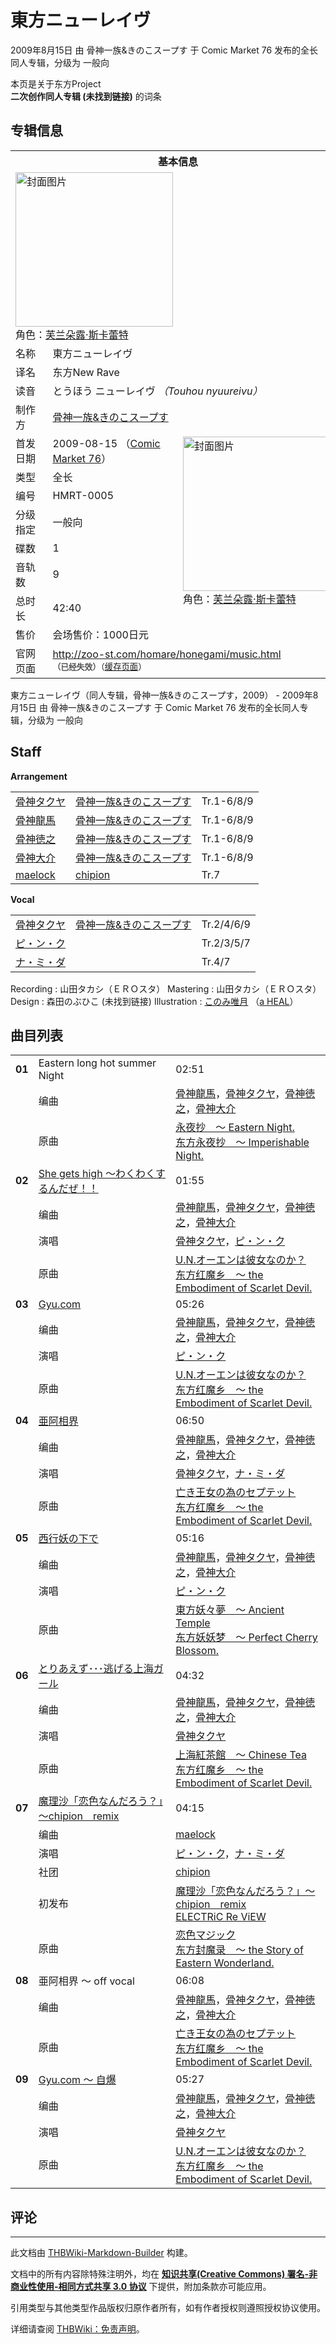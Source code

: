# 東方ニューレイヴ

<!-- source html: G:\repos\THBWiki-Markdown-Builder\THBWikiMarkdown\Temp\main\5\52\ns0%3A%E6%9D%B1%E6%96%B9%E3%83%8B%E3%83%A5%E3%83%BC%E3%83%AC%E3%82%A4%E3%83%B4.html -->

2009年8月15日 由 骨神一族&きのこスープす 于 Comic Market 76 发布的全长同人专辑，分级为 一般向

本页是关于东方Project  
 **二次创作同人专辑 (未找到链接)** 的词条

## 专辑信息

<table><tbody><tr><th colspan="3">基本信息</th></tr><tr><td class="cover-artwork-mobile" colspan="2"><a href="./文件-東方ニューレイヴ封面.jpg.md" class="image" title="封面图片"><img alt="封面图片" src="https://upload.thwiki.cc/thumb/e/e7/%E6%9D%B1%E6%96%B9%E3%83%8B%E3%83%A5%E3%83%BC%E3%83%AC%E3%82%A4%E3%83%B4%E5%B0%81%E9%9D%A2.jpg/252px-%E6%9D%B1%E6%96%B9%E3%83%8B%E3%83%A5%E3%83%BC%E3%83%AC%E3%82%A4%E3%83%B4%E5%B0%81%E9%9D%A2.jpg" decoding="async" loading="lazy" width="252" height="247" srcset="https://upload.thwiki.cc/thumb/e/e7/%E6%9D%B1%E6%96%B9%E3%83%8B%E3%83%A5%E3%83%BC%E3%83%AC%E3%82%A4%E3%83%B4%E5%B0%81%E9%9D%A2.jpg/378px-%E6%9D%B1%E6%96%B9%E3%83%8B%E3%83%A5%E3%83%BC%E3%83%AC%E3%82%A4%E3%83%B4%E5%B0%81%E9%9D%A2.jpg 1.5x, https://upload.thwiki.cc/e/e7/%E6%9D%B1%E6%96%B9%E3%83%8B%E3%83%A5%E3%83%BC%E3%83%AC%E3%82%A4%E3%83%B4%E5%B0%81%E9%9D%A2.jpg 2x" data-file-width="384" data-file-height="377"></a><div class="cover-char">角色：<a href="./芙兰朵露·斯卡蕾特.md" title="芙兰朵露·斯卡蕾特">芙兰朵露·斯卡蕾特</a></div></td>
</tr><tr><td class="label">名称</td><td colspan="2"> 東方ニューレイヴ </td></tr><tr><td class="label">译名</td><td colspan="2"> 东方New Rave </td></tr><tr><td class="label">读音</td><td colspan="2"> とうほう ニューレイヴ <i>（Touhou nyuureivu）</i> </td></tr><tr><td class="label">制作方</td><td><a href="./骨神一族&きのこスープす.md" title="骨神一族&amp;きのこスープす">骨神一族&amp;きのこスープす</a></td><td class="cover-artwork" rowspan="9" style="min-width:252px;"><a href="./文件-東方ニューレイヴ封面.jpg.md" class="image" title="封面图片"><img alt="封面图片" src="https://upload.thwiki.cc/thumb/e/e7/%E6%9D%B1%E6%96%B9%E3%83%8B%E3%83%A5%E3%83%BC%E3%83%AC%E3%82%A4%E3%83%B4%E5%B0%81%E9%9D%A2.jpg/252px-%E6%9D%B1%E6%96%B9%E3%83%8B%E3%83%A5%E3%83%BC%E3%83%AC%E3%82%A4%E3%83%B4%E5%B0%81%E9%9D%A2.jpg" decoding="async" loading="lazy" width="252" height="247" srcset="https://upload.thwiki.cc/thumb/e/e7/%E6%9D%B1%E6%96%B9%E3%83%8B%E3%83%A5%E3%83%BC%E3%83%AC%E3%82%A4%E3%83%B4%E5%B0%81%E9%9D%A2.jpg/378px-%E6%9D%B1%E6%96%B9%E3%83%8B%E3%83%A5%E3%83%BC%E3%83%AC%E3%82%A4%E3%83%B4%E5%B0%81%E9%9D%A2.jpg 1.5x, https://upload.thwiki.cc/e/e7/%E6%9D%B1%E6%96%B9%E3%83%8B%E3%83%A5%E3%83%BC%E3%83%AC%E3%82%A4%E3%83%B4%E5%B0%81%E9%9D%A2.jpg 2x" data-file-width="384" data-file-height="377"></a><div class="cover-char">角色：<a href="./芙兰朵露·斯卡蕾特.md" title="芙兰朵露·斯卡蕾特">芙兰朵露·斯卡蕾特</a></div></td>
</tr><tr><td class="label">首发日期</td><td>2009-08-15&#160;（<a href="/展会作品列表?e=Comic+Market%2376">Comic Market 76</a>）</td></tr><tr><td class="label">类型</td><td>全长</td></tr><tr><td class="label">编号</td><td>HMRT-0005</td></tr><tr><td class="label">分级指定</td><td>一般向</td></tr><tr><td class="label">碟数</td><td>1</td></tr><tr><td class="label">音轨数</td><td>9</td></tr><tr><td class="label">总时长</td><td>42:40</td></tr><tr><td class="label">售价</td><td>会场售价：1000日元</td></tr>
<tr><td class="label">官网页面</td><td colspan="2"><a rel="nofollow" class="external free" href="http://zoo-st.com/homare/honegami/music.html">http://zoo-st.com/homare/honegami/music.html</a><br><span style="font-family: sans-serif; cursor: default; color:#555; font-size: 0.8em; bottom: 0.1em; font-weight: bold;" title="连接到已经失效网页">（已经失效）</span><small>（<a rel="nofollow" class="external text" href="https://web.archive.org/web/20090928145336/http://zoo-st.com:80/homare/honegami/music.html">缓存页面</a>）</small></td></tr></tbody></table>

東方ニューレイヴ（同人专辑，骨神一族&amp;きのこスープす，2009） - 2009年8月15日 由 骨神一族&amp;きのこスープす 于 Comic Market 76 发布的全长同人专辑，分级为 一般向

## Staff
  
 **Arrangement**   

<table><tbody><tr><td><a href="/index.php?title=%E9%AA%A8%E7%A5%9E%E3%82%BF%E3%82%AF%E3%83%A4&amp;action=edit&amp;redlink=1" class="new" title="骨神タクヤ（页面不存在）">骨神タクヤ</a></td><td><a href="./骨神一族&きのこスープす.md" title="骨神一族&amp;きのこスープす">骨神一族&amp;きのこスープす</a></td><td>Tr.1-6/8/9</td></tr><tr><td><a href="/index.php?title=%E9%AA%A8%E7%A5%9E%E9%BE%8D%E9%A6%AC&amp;action=edit&amp;redlink=1" class="new" title="骨神龍馬（页面不存在）">骨神龍馬</a></td><td><a href="./骨神一族&きのこスープす.md" title="骨神一族&amp;きのこスープす">骨神一族&amp;きのこスープす</a></td><td>Tr.1-6/8/9</td></tr><tr><td><a href="/index.php?title=%E9%AA%A8%E7%A5%9E%E5%BE%B3%E4%B9%8B&amp;action=edit&amp;redlink=1" class="new" title="骨神徳之（页面不存在）">骨神徳之</a></td><td><a href="./骨神一族&きのこスープす.md" title="骨神一族&amp;きのこスープす">骨神一族&amp;きのこスープす</a></td><td>Tr.1-6/8/9</td></tr><tr><td><a href="/index.php?title=%E9%AA%A8%E7%A5%9E%E5%A4%A7%E4%BB%8B&amp;action=edit&amp;redlink=1" class="new" title="骨神大介（页面不存在）">骨神大介</a></td><td><a href="./骨神一族&きのこスープす.md" title="骨神一族&amp;きのこスープす">骨神一族&amp;きのこスープす</a></td><td>Tr.1-6/8/9</td></tr><tr><td><a href="/index.php?title=maelock&amp;action=edit&amp;redlink=1" class="new" title="maelock（页面不存在）">maelock</a></td><td><a href="./chipion.md" title="chipion">chipion</a></td><td>Tr.7</td></tr></tbody></table>

  
 **Vocal**   

<table><tbody><tr><td><a href="/index.php?title=%E9%AA%A8%E7%A5%9E%E3%82%BF%E3%82%AF%E3%83%A4&amp;action=edit&amp;redlink=1" class="new" title="骨神タクヤ（页面不存在）">骨神タクヤ</a></td><td><a href="./骨神一族&きのこスープす.md" title="骨神一族&amp;きのこスープす">骨神一族&amp;きのこスープす</a></td><td>Tr.2/4/6/9</td></tr><tr><td><a href="/index.php?title=%E3%83%94%E3%83%BB%E3%83%B3%E3%83%BB%E3%82%AF&amp;action=edit&amp;redlink=1" class="new" title="ピ・ン・ク（页面不存在）">ピ・ン・ク</a></td><td></td><td>Tr.2/3/5/7</td></tr><tr><td><a href="/index.php?title=%E3%83%8A%E3%83%BB%E3%83%9F%E3%83%BB%E3%83%80&amp;action=edit&amp;redlink=1" class="new" title="ナ・ミ・ダ（页面不存在）">ナ・ミ・ダ</a></td><td></td><td>Tr.4/7</td></tr></tbody></table>


Recording
: 山田タカシ（ＥＲＯスタ）
Mastering
: 山田タカシ（ＥＲＯスタ）
Design
: 森田のぶひこ (未找到链接)
Illustration
: [このみ唯月](./このみ唯月.md) （[a HEAL](./a_HEAL.md)）


## 曲目列表

<table><tbody><tr><td id="1" class="infoYD"><b>01</b></td><td id="Eastern_long_hot_summer_Night" colspan="2" class="title">Eastern long hot summer Night<span class="thcsearchlinks"><a rel="nofollow" class="external text" href="https://cd.thwiki.cc?arrange=骨神龍馬，骨神タクヤ，骨神徳之，骨神大介&amp;ogmusic=永夜抄　～ Eastern Night.&amp;fromwiki=東方ニューレイヴ"><span title="搜索相似同人曲"></span></a></span></td><td class="time">02:51</td></tr><tr><td class="left"></td><td class="label">编曲</td><td class="text" colspan="2"><a href="/index.php?title=%E9%AA%A8%E7%A5%9E%E9%BE%8D%E9%A6%AC&amp;action=edit&amp;redlink=1" class="new" title="骨神龍馬（页面不存在）">骨神龍馬</a>，<a href="/index.php?title=%E9%AA%A8%E7%A5%9E%E3%82%BF%E3%82%AF%E3%83%A4&amp;action=edit&amp;redlink=1" class="new" title="骨神タクヤ（页面不存在）">骨神タクヤ</a>，<a href="/index.php?title=%E9%AA%A8%E7%A5%9E%E5%BE%B3%E4%B9%8B&amp;action=edit&amp;redlink=1" class="new" title="骨神徳之（页面不存在）">骨神徳之</a>，<a href="/index.php?title=%E9%AA%A8%E7%A5%9E%E5%A4%A7%E4%BB%8B&amp;action=edit&amp;redlink=1" class="new" title="骨神大介（页面不存在）">骨神大介</a><span class="thcsearchlinks"><a rel="nofollow" class="external text" href="https://cd.thwiki.cc?arrange=，骨神龍馬，骨神タクヤ，骨神徳之，骨神大介&amp;fromwiki=東方ニューレイヴ"><span></span></a></span></td></tr><tr><td class="left"></td><td class="label">原曲</td><td class="text" colspan="2"><span class="thcsearchlinks"><a rel="nofollow" class="external text" href="https://cd.thwiki.cc?ogmusic=永夜抄　～ Eastern Night.&amp;fromwiki=東方ニューレイヴ"><span></span></a></span><div class="ogmusic"><a href="./永夜抄_～_Eastern_Night..md" title="永夜抄 ～ Eastern Night.">永夜抄　～ Eastern Night.</a></div><div class="source"><a href="./东方永夜抄_～_Imperishable_Night..md" class="mw-redirect" title="东方永夜抄 ～ Imperishable Night.">东方永夜抄　～ Imperishable Night.</a></div></td></tr>
<tr><td id="2" class="infoRD"><b>02</b></td><td id="She_gets_high_～わくわくするんだぜ！！" colspan="2" class="title"><span class="new" title="（歌词页面不存在）"><a href="/index.php?title=%E6%AD%8C%E8%AF%8D:She_gets_high_%EF%BD%9E%E3%82%8F%E3%81%8F%E3%82%8F%E3%81%8F%E3%81%99%E3%82%8B%E3%82%93%E3%81%A0%E3%81%9C%EF%BC%81%EF%BC%81&amp;boilerplate=模板:页面模板/曲目歌词&amp;action=edit">She gets high ～わくわくするんだぜ！！</a></span><span class="thcsearchlinks"><a rel="nofollow" class="external text" href="https://cd.thwiki.cc?arrange=骨神龍馬，骨神タクヤ，骨神徳之，骨神大介&amp;vocal=骨神タクヤ，ピ・ン・ク&amp;ogmusic=U.N.オーエンは彼女なのか？&amp;fromwiki=東方ニューレイヴ"><span title="搜索相似同人曲"></span></a></span></td><td class="time">01:55</td></tr><tr><td class="left"></td><td class="label">编曲</td><td class="text" colspan="2"><a href="/index.php?title=%E9%AA%A8%E7%A5%9E%E9%BE%8D%E9%A6%AC&amp;action=edit&amp;redlink=1" class="new" title="骨神龍馬（页面不存在）">骨神龍馬</a>，<a href="/index.php?title=%E9%AA%A8%E7%A5%9E%E3%82%BF%E3%82%AF%E3%83%A4&amp;action=edit&amp;redlink=1" class="new" title="骨神タクヤ（页面不存在）">骨神タクヤ</a>，<a href="/index.php?title=%E9%AA%A8%E7%A5%9E%E5%BE%B3%E4%B9%8B&amp;action=edit&amp;redlink=1" class="new" title="骨神徳之（页面不存在）">骨神徳之</a>，<a href="/index.php?title=%E9%AA%A8%E7%A5%9E%E5%A4%A7%E4%BB%8B&amp;action=edit&amp;redlink=1" class="new" title="骨神大介（页面不存在）">骨神大介</a><span class="thcsearchlinks"><a rel="nofollow" class="external text" href="https://cd.thwiki.cc?arrange=，骨神龍馬，骨神タクヤ，骨神徳之，骨神大介&amp;fromwiki=東方ニューレイヴ"><span></span></a></span></td></tr><tr><td class="left"></td><td class="label">演唱</td><td class="text" colspan="2"><a href="/index.php?title=%E9%AA%A8%E7%A5%9E%E3%82%BF%E3%82%AF%E3%83%A4&amp;action=edit&amp;redlink=1" class="new" title="骨神タクヤ（页面不存在）">骨神タクヤ</a>，<a href="/index.php?title=%E3%83%94%E3%83%BB%E3%83%B3%E3%83%BB%E3%82%AF&amp;action=edit&amp;redlink=1" class="new" title="ピ・ン・ク（页面不存在）">ピ・ン・ク</a><span class="thcsearchlinks"><a rel="nofollow" class="external text" href="https://cd.thwiki.cc?vocal=骨神タクヤ，ピ・ン・ク&amp;fromwiki=東方ニューレイヴ"><span></span></a></span></td></tr><tr><td class="left"></td><td class="label">原曲</td><td class="text" colspan="2"><span class="thcsearchlinks"><a rel="nofollow" class="external text" href="https://cd.thwiki.cc?ogmusic=U.N.オーエンは彼女なのか？&amp;fromwiki=東方ニューレイヴ"><span></span></a></span><div class="ogmusic"><a href="./U.N.オーエンは彼女なのか？.md" class="mw-redirect" title="U.N.オーエンは彼女なのか？">U.N.オーエンは彼女なのか？</a></div><div class="source"><a href="./东方红魔乡_～_the_Embodiment_of_Scarlet_Devil..md" class="mw-redirect" title="东方红魔乡 ～ the Embodiment of Scarlet Devil.">东方红魔乡　～ the Embodiment of Scarlet Devil.</a></div></td></tr>
<tr><td id="3" class="infoRD"><b>03</b></td><td id="Gyu.com" colspan="2" class="title"><span class="new" title="（歌词页面不存在）"><a href="/index.php?title=%E6%AD%8C%E8%AF%8D:Gyu.com&amp;boilerplate=模板:页面模板/曲目歌词&amp;action=edit">Gyu.com</a></span><span class="thcsearchlinks"><a rel="nofollow" class="external text" href="https://cd.thwiki.cc?arrange=骨神龍馬，骨神タクヤ，骨神徳之，骨神大介&amp;vocal=ピ・ン・ク&amp;ogmusic=U.N.オーエンは彼女なのか？&amp;fromwiki=東方ニューレイヴ"><span title="搜索相似同人曲"></span></a></span></td><td class="time">05:26</td></tr><tr><td class="left"></td><td class="label">编曲</td><td class="text" colspan="2"><a href="/index.php?title=%E9%AA%A8%E7%A5%9E%E9%BE%8D%E9%A6%AC&amp;action=edit&amp;redlink=1" class="new" title="骨神龍馬（页面不存在）">骨神龍馬</a>，<a href="/index.php?title=%E9%AA%A8%E7%A5%9E%E3%82%BF%E3%82%AF%E3%83%A4&amp;action=edit&amp;redlink=1" class="new" title="骨神タクヤ（页面不存在）">骨神タクヤ</a>，<a href="/index.php?title=%E9%AA%A8%E7%A5%9E%E5%BE%B3%E4%B9%8B&amp;action=edit&amp;redlink=1" class="new" title="骨神徳之（页面不存在）">骨神徳之</a>，<a href="/index.php?title=%E9%AA%A8%E7%A5%9E%E5%A4%A7%E4%BB%8B&amp;action=edit&amp;redlink=1" class="new" title="骨神大介（页面不存在）">骨神大介</a><span class="thcsearchlinks"><a rel="nofollow" class="external text" href="https://cd.thwiki.cc?arrange=，骨神龍馬，骨神タクヤ，骨神徳之，骨神大介&amp;fromwiki=東方ニューレイヴ"><span></span></a></span></td></tr><tr><td class="left"></td><td class="label">演唱</td><td class="text" colspan="2"><a href="/index.php?title=%E3%83%94%E3%83%BB%E3%83%B3%E3%83%BB%E3%82%AF&amp;action=edit&amp;redlink=1" class="new" title="ピ・ン・ク（页面不存在）">ピ・ン・ク</a><span class="thcsearchlinks"><a rel="nofollow" class="external text" href="https://cd.thwiki.cc?vocal=ピ・ン・ク&amp;fromwiki=東方ニューレイヴ"><span></span></a></span></td></tr><tr><td class="left"></td><td class="label">原曲</td><td class="text" colspan="2"><span class="thcsearchlinks"><a rel="nofollow" class="external text" href="https://cd.thwiki.cc?ogmusic=U.N.オーエンは彼女なのか？&amp;fromwiki=東方ニューレイヴ"><span></span></a></span><div class="ogmusic"><a href="./U.N.オーエンは彼女なのか？.md" class="mw-redirect" title="U.N.オーエンは彼女なのか？">U.N.オーエンは彼女なのか？</a></div><div class="source"><a href="./东方红魔乡_～_the_Embodiment_of_Scarlet_Devil..md" class="mw-redirect" title="东方红魔乡 ～ the Embodiment of Scarlet Devil.">东方红魔乡　～ the Embodiment of Scarlet Devil.</a></div></td></tr>
<tr><td id="4" class="infoRD"><b>04</b></td><td id="亜阿相界" colspan="2" class="title"><span class="new" title="（歌词页面不存在）"><a href="/index.php?title=%E6%AD%8C%E8%AF%8D:%E4%BA%9C%E9%98%BF%E7%9B%B8%E7%95%8C%EF%BC%88%E9%AA%A8%E7%A5%9E%E4%B8%80%E6%97%8F%EF%BC%8C%E3%81%8D%E3%81%AE%E3%81%93%E3%82%B9%E3%83%BC%E3%83%97%E3%81%99%EF%BC%89&amp;boilerplate=模板:页面模板/曲目歌词&amp;action=edit">亜阿相界</a></span><span class="thcsearchlinks"><a rel="nofollow" class="external text" href="https://cd.thwiki.cc?arrange=骨神龍馬，骨神タクヤ，骨神徳之，骨神大介&amp;vocal=骨神タクヤ，ナ・ミ・ダ&amp;ogmusic=亡き王女の為のセプテット&amp;fromwiki=東方ニューレイヴ"><span title="搜索相似同人曲"></span></a></span></td><td class="time">06:50</td></tr><tr><td class="left"></td><td class="label">编曲</td><td class="text" colspan="2"><a href="/index.php?title=%E9%AA%A8%E7%A5%9E%E9%BE%8D%E9%A6%AC&amp;action=edit&amp;redlink=1" class="new" title="骨神龍馬（页面不存在）">骨神龍馬</a>，<a href="/index.php?title=%E9%AA%A8%E7%A5%9E%E3%82%BF%E3%82%AF%E3%83%A4&amp;action=edit&amp;redlink=1" class="new" title="骨神タクヤ（页面不存在）">骨神タクヤ</a>，<a href="/index.php?title=%E9%AA%A8%E7%A5%9E%E5%BE%B3%E4%B9%8B&amp;action=edit&amp;redlink=1" class="new" title="骨神徳之（页面不存在）">骨神徳之</a>，<a href="/index.php?title=%E9%AA%A8%E7%A5%9E%E5%A4%A7%E4%BB%8B&amp;action=edit&amp;redlink=1" class="new" title="骨神大介（页面不存在）">骨神大介</a><span class="thcsearchlinks"><a rel="nofollow" class="external text" href="https://cd.thwiki.cc?arrange=，骨神龍馬，骨神タクヤ，骨神徳之，骨神大介&amp;fromwiki=東方ニューレイヴ"><span></span></a></span></td></tr><tr><td class="left"></td><td class="label">演唱</td><td class="text" colspan="2"><a href="/index.php?title=%E9%AA%A8%E7%A5%9E%E3%82%BF%E3%82%AF%E3%83%A4&amp;action=edit&amp;redlink=1" class="new" title="骨神タクヤ（页面不存在）">骨神タクヤ</a>，<a href="/index.php?title=%E3%83%8A%E3%83%BB%E3%83%9F%E3%83%BB%E3%83%80&amp;action=edit&amp;redlink=1" class="new" title="ナ・ミ・ダ（页面不存在）">ナ・ミ・ダ</a><span class="thcsearchlinks"><a rel="nofollow" class="external text" href="https://cd.thwiki.cc?vocal=骨神タクヤ，ナ・ミ・ダ&amp;fromwiki=東方ニューレイヴ"><span></span></a></span></td></tr><tr><td class="left"></td><td class="label">原曲</td><td class="text" colspan="2"><span class="thcsearchlinks"><a rel="nofollow" class="external text" href="https://cd.thwiki.cc?ogmusic=亡き王女の為のセプテット&amp;fromwiki=東方ニューレイヴ"><span></span></a></span><div class="ogmusic"><a href="./亡き王女の為のセプテット.md" class="mw-redirect" title="亡き王女の為のセプテット">亡き王女の為のセプテット</a></div><div class="source"><a href="./东方红魔乡_～_the_Embodiment_of_Scarlet_Devil..md" class="mw-redirect" title="东方红魔乡 ～ the Embodiment of Scarlet Devil.">东方红魔乡　～ the Embodiment of Scarlet Devil.</a></div></td></tr>
<tr><td id="5" class="infoRD"><b>05</b></td><td id="西行妖の下で" colspan="2" class="title"><span class="new" title="（歌词页面不存在）"><a href="/index.php?title=%E6%AD%8C%E8%AF%8D:%E8%A5%BF%E8%A1%8C%E5%A6%96%E3%81%AE%E4%B8%8B%E3%81%A7&amp;boilerplate=模板:页面模板/曲目歌词&amp;action=edit">西行妖の下で</a></span><span class="thcsearchlinks"><a rel="nofollow" class="external text" href="https://cd.thwiki.cc?arrange=骨神龍馬，骨神タクヤ，骨神徳之，骨神大介&amp;vocal=ピ・ン・ク&amp;ogmusic=東方妖々夢　～ Ancient Temple&amp;fromwiki=東方ニューレイヴ"><span title="搜索相似同人曲"></span></a></span></td><td class="time">05:16</td></tr><tr><td class="left"></td><td class="label">编曲</td><td class="text" colspan="2"><a href="/index.php?title=%E9%AA%A8%E7%A5%9E%E9%BE%8D%E9%A6%AC&amp;action=edit&amp;redlink=1" class="new" title="骨神龍馬（页面不存在）">骨神龍馬</a>，<a href="/index.php?title=%E9%AA%A8%E7%A5%9E%E3%82%BF%E3%82%AF%E3%83%A4&amp;action=edit&amp;redlink=1" class="new" title="骨神タクヤ（页面不存在）">骨神タクヤ</a>，<a href="/index.php?title=%E9%AA%A8%E7%A5%9E%E5%BE%B3%E4%B9%8B&amp;action=edit&amp;redlink=1" class="new" title="骨神徳之（页面不存在）">骨神徳之</a>，<a href="/index.php?title=%E9%AA%A8%E7%A5%9E%E5%A4%A7%E4%BB%8B&amp;action=edit&amp;redlink=1" class="new" title="骨神大介（页面不存在）">骨神大介</a><span class="thcsearchlinks"><a rel="nofollow" class="external text" href="https://cd.thwiki.cc?arrange=，骨神龍馬，骨神タクヤ，骨神徳之，骨神大介&amp;fromwiki=東方ニューレイヴ"><span></span></a></span></td></tr><tr><td class="left"></td><td class="label">演唱</td><td class="text" colspan="2"><a href="/index.php?title=%E3%83%94%E3%83%BB%E3%83%B3%E3%83%BB%E3%82%AF&amp;action=edit&amp;redlink=1" class="new" title="ピ・ン・ク（页面不存在）">ピ・ン・ク</a><span class="thcsearchlinks"><a rel="nofollow" class="external text" href="https://cd.thwiki.cc?vocal=ピ・ン・ク&amp;fromwiki=東方ニューレイヴ"><span></span></a></span></td></tr><tr><td class="left"></td><td class="label">原曲</td><td class="text" colspan="2"><span class="thcsearchlinks"><a rel="nofollow" class="external text" href="https://cd.thwiki.cc?ogmusic=東方妖々夢　～ Ancient Temple&amp;fromwiki=東方ニューレイヴ"><span></span></a></span><div class="ogmusic"><a href="./東方妖々夢_～_Ancient_Temple.md" class="mw-redirect" title="東方妖々夢 ～ Ancient Temple">東方妖々夢　～ Ancient Temple</a></div><div class="source"><a href="./东方妖妖梦_～_Perfect_Cherry_Blossom..md" class="mw-redirect" title="东方妖妖梦 ～ Perfect Cherry Blossom.">东方妖妖梦　～ Perfect Cherry Blossom.</a></div></td></tr>
<tr><td id="6" class="infoRD"><b>06</b></td><td id="とりあえず･･･逃げる上海ガール" colspan="2" class="title"><span class="new" title="（歌词页面不存在）"><a href="/index.php?title=%E6%AD%8C%E8%AF%8D:%E3%81%A8%E3%82%8A%E3%81%82%E3%81%88%E3%81%9A%C2%B7%C2%B7%C2%B7%E9%80%83%E3%81%92%E3%82%8B%E4%B8%8A%E6%B5%B7%E3%82%AC%E3%83%BC%E3%83%AB&amp;boilerplate=模板:页面模板/曲目歌词&amp;action=edit">とりあえず･･･逃げる上海ガール</a></span><span class="thcsearchlinks"><a rel="nofollow" class="external text" href="https://cd.thwiki.cc?arrange=骨神龍馬，骨神タクヤ，骨神徳之，骨神大介&amp;vocal=骨神タクヤ&amp;ogmusic=上海紅茶館　～ Chinese Tea&amp;fromwiki=東方ニューレイヴ"><span title="搜索相似同人曲"></span></a></span></td><td class="time">04:32</td></tr><tr><td class="left"></td><td class="label">编曲</td><td class="text" colspan="2"><a href="/index.php?title=%E9%AA%A8%E7%A5%9E%E9%BE%8D%E9%A6%AC&amp;action=edit&amp;redlink=1" class="new" title="骨神龍馬（页面不存在）">骨神龍馬</a>，<a href="/index.php?title=%E9%AA%A8%E7%A5%9E%E3%82%BF%E3%82%AF%E3%83%A4&amp;action=edit&amp;redlink=1" class="new" title="骨神タクヤ（页面不存在）">骨神タクヤ</a>，<a href="/index.php?title=%E9%AA%A8%E7%A5%9E%E5%BE%B3%E4%B9%8B&amp;action=edit&amp;redlink=1" class="new" title="骨神徳之（页面不存在）">骨神徳之</a>，<a href="/index.php?title=%E9%AA%A8%E7%A5%9E%E5%A4%A7%E4%BB%8B&amp;action=edit&amp;redlink=1" class="new" title="骨神大介（页面不存在）">骨神大介</a><span class="thcsearchlinks"><a rel="nofollow" class="external text" href="https://cd.thwiki.cc?arrange=，骨神龍馬，骨神タクヤ，骨神徳之，骨神大介&amp;fromwiki=東方ニューレイヴ"><span></span></a></span></td></tr><tr><td class="left"></td><td class="label">演唱</td><td class="text" colspan="2"><a href="/index.php?title=%E9%AA%A8%E7%A5%9E%E3%82%BF%E3%82%AF%E3%83%A4&amp;action=edit&amp;redlink=1" class="new" title="骨神タクヤ（页面不存在）">骨神タクヤ</a><span class="thcsearchlinks"><a rel="nofollow" class="external text" href="https://cd.thwiki.cc?vocal=骨神タクヤ&amp;fromwiki=東方ニューレイヴ"><span></span></a></span></td></tr><tr><td class="left"></td><td class="label">原曲</td><td class="text" colspan="2"><span class="thcsearchlinks"><a rel="nofollow" class="external text" href="https://cd.thwiki.cc?ogmusic=上海紅茶館　～ Chinese Tea&amp;fromwiki=東方ニューレイヴ"><span></span></a></span><div class="ogmusic"><a href="./上海紅茶館_～_Chinese_Tea.md" class="mw-redirect" title="上海紅茶館 ～ Chinese Tea">上海紅茶館　～ Chinese Tea</a></div><div class="source"><a href="./东方红魔乡_～_the_Embodiment_of_Scarlet_Devil..md" class="mw-redirect" title="东方红魔乡 ～ the Embodiment of Scarlet Devil.">东方红魔乡　～ the Embodiment of Scarlet Devil.</a></div></td></tr>
<tr><td id="7" class="infoRD"><b>07</b></td><td id="魔理沙「恋色なんだろう？」～chipion_remix" colspan="2" class="title"><span class="new" title="（歌词页面不存在）"><a href="/index.php?title=%E6%AD%8C%E8%AF%8D:%E9%AD%94%E7%90%86%E6%B2%99%E3%80%8C%E6%81%8B%E8%89%B2%E3%81%AA%E3%82%93%E3%81%A0%E3%82%8D%E3%81%86%EF%BC%9F%E3%80%8D%EF%BD%9Echipion_remix&amp;boilerplate=模板:页面模板/曲目歌词&amp;action=edit">魔理沙「恋色なんだろう？」～chipion　remix</a></span><span class="thcsearchlinks"><a rel="nofollow" class="external text" href="https://cd.thwiki.cc?arrange=maelock&amp;vocal=ピ・ン・ク，ナ・ミ・ダ&amp;ogmusic=恋色マジック&amp;fromwiki=東方ニューレイヴ"><span title="搜索相似同人曲"></span></a></span></td><td class="time">04:15</td></tr><tr><td class="left"></td><td class="label">编曲</td><td class="text" colspan="2"><a href="/index.php?title=maelock&amp;action=edit&amp;redlink=1" class="new" title="maelock（页面不存在）">maelock</a><span class="thcsearchlinks"><a rel="nofollow" class="external text" href="https://cd.thwiki.cc?arrange=，maelock&amp;fromwiki=東方ニューレイヴ"><span></span></a></span></td></tr><tr><td class="left"></td><td class="label">演唱</td><td class="text" colspan="2"><a href="/index.php?title=%E3%83%94%E3%83%BB%E3%83%B3%E3%83%BB%E3%82%AF&amp;action=edit&amp;redlink=1" class="new" title="ピ・ン・ク（页面不存在）">ピ・ン・ク</a>，<a href="/index.php?title=%E3%83%8A%E3%83%BB%E3%83%9F%E3%83%BB%E3%83%80&amp;action=edit&amp;redlink=1" class="new" title="ナ・ミ・ダ（页面不存在）">ナ・ミ・ダ</a><span class="thcsearchlinks"><a rel="nofollow" class="external text" href="https://cd.thwiki.cc?vocal=ピ・ン・ク，ナ・ミ・ダ&amp;fromwiki=東方ニューレイヴ"><span></span></a></span></td></tr><tr><td class="left"></td><td class="label">社团</td><td class="text" colspan="2"><a href="./chipion.md" title="chipion">chipion</a></td></tr><tr><td class="left"></td><td class="label">初发布</td><td class="text" colspan="2"><a href="/ELECTRiC_Re_ViEW#5" title="ELECTRiC Re ViEW">魔理沙「恋色なんだろう？」～chipion　remix</a><div class="source"><a href="./ELECTRiC_Re_ViEW.md" title="ELECTRiC Re ViEW">ELECTRiC Re ViEW</a></div></td></tr><tr><td class="left"></td><td class="label">原曲</td><td class="text" colspan="2"><span class="thcsearchlinks"><a rel="nofollow" class="external text" href="https://cd.thwiki.cc?ogmusic=恋色マジック&amp;fromwiki=東方ニューレイヴ"><span></span></a></span><div class="ogmusic"><a href="./恋色マジック.md" class="mw-redirect" title="恋色マジック">恋色マジック</a></div><div class="source"><a href="./东方封魔录_～_the_Story_of_Eastern_Wonderland..md" class="mw-redirect" title="东方封魔录 ～ the Story of Eastern Wonderland.">东方封魔录　～ the Story of Eastern Wonderland.</a></div></td></tr>
<tr><td id="8" class="infoYD"><b>08</b></td><td id="亜阿相界_～_off_vocal" colspan="2" class="title">亜阿相界 ～ off vocal<span class="thcsearchlinks"><a rel="nofollow" class="external text" href="https://cd.thwiki.cc?arrange=骨神龍馬，骨神タクヤ，骨神徳之，骨神大介&amp;ogmusic=亡き王女の為のセプテット&amp;fromwiki=東方ニューレイヴ"><span title="搜索相似同人曲"></span></a></span></td><td class="time">06:08</td></tr><tr><td class="left"></td><td class="label">编曲</td><td class="text" colspan="2"><a href="/index.php?title=%E9%AA%A8%E7%A5%9E%E9%BE%8D%E9%A6%AC&amp;action=edit&amp;redlink=1" class="new" title="骨神龍馬（页面不存在）">骨神龍馬</a>，<a href="/index.php?title=%E9%AA%A8%E7%A5%9E%E3%82%BF%E3%82%AF%E3%83%A4&amp;action=edit&amp;redlink=1" class="new" title="骨神タクヤ（页面不存在）">骨神タクヤ</a>，<a href="/index.php?title=%E9%AA%A8%E7%A5%9E%E5%BE%B3%E4%B9%8B&amp;action=edit&amp;redlink=1" class="new" title="骨神徳之（页面不存在）">骨神徳之</a>，<a href="/index.php?title=%E9%AA%A8%E7%A5%9E%E5%A4%A7%E4%BB%8B&amp;action=edit&amp;redlink=1" class="new" title="骨神大介（页面不存在）">骨神大介</a><span class="thcsearchlinks"><a rel="nofollow" class="external text" href="https://cd.thwiki.cc?arrange=，骨神龍馬，骨神タクヤ，骨神徳之，骨神大介&amp;fromwiki=東方ニューレイヴ"><span></span></a></span></td></tr><tr><td class="left"></td><td class="label">原曲</td><td class="text" colspan="2"><span class="thcsearchlinks"><a rel="nofollow" class="external text" href="https://cd.thwiki.cc?ogmusic=亡き王女の為のセプテット&amp;fromwiki=東方ニューレイヴ"><span></span></a></span><div class="ogmusic"><a href="./亡き王女の為のセプテット.md" class="mw-redirect" title="亡き王女の為のセプテット">亡き王女の為のセプテット</a></div><div class="source"><a href="./东方红魔乡_～_the_Embodiment_of_Scarlet_Devil..md" class="mw-redirect" title="东方红魔乡 ～ the Embodiment of Scarlet Devil.">东方红魔乡　～ the Embodiment of Scarlet Devil.</a></div></td></tr>
<tr><td id="9" class="infoRD"><b>09</b></td><td id="Gyu.com_～_自爆" colspan="2" class="title"><span class="new" title="（歌词页面不存在）"><a href="/index.php?title=%E6%AD%8C%E8%AF%8D:Gyu.com_%EF%BD%9E_%E8%87%AA%E7%88%86&amp;boilerplate=模板:页面模板/曲目歌词&amp;action=edit">Gyu.com ～ 自爆</a></span><span class="thcsearchlinks"><a rel="nofollow" class="external text" href="https://cd.thwiki.cc?arrange=骨神龍馬，骨神タクヤ，骨神徳之，骨神大介&amp;vocal=骨神タクヤ&amp;ogmusic=U.N.オーエンは彼女なのか？&amp;fromwiki=東方ニューレイヴ"><span title="搜索相似同人曲"></span></a></span></td><td class="time">05:27</td></tr><tr><td class="left"></td><td class="label">编曲</td><td class="text" colspan="2"><a href="/index.php?title=%E9%AA%A8%E7%A5%9E%E9%BE%8D%E9%A6%AC&amp;action=edit&amp;redlink=1" class="new" title="骨神龍馬（页面不存在）">骨神龍馬</a>，<a href="/index.php?title=%E9%AA%A8%E7%A5%9E%E3%82%BF%E3%82%AF%E3%83%A4&amp;action=edit&amp;redlink=1" class="new" title="骨神タクヤ（页面不存在）">骨神タクヤ</a>，<a href="/index.php?title=%E9%AA%A8%E7%A5%9E%E5%BE%B3%E4%B9%8B&amp;action=edit&amp;redlink=1" class="new" title="骨神徳之（页面不存在）">骨神徳之</a>，<a href="/index.php?title=%E9%AA%A8%E7%A5%9E%E5%A4%A7%E4%BB%8B&amp;action=edit&amp;redlink=1" class="new" title="骨神大介（页面不存在）">骨神大介</a><span class="thcsearchlinks"><a rel="nofollow" class="external text" href="https://cd.thwiki.cc?arrange=，骨神龍馬，骨神タクヤ，骨神徳之，骨神大介&amp;fromwiki=東方ニューレイヴ"><span></span></a></span></td></tr><tr><td class="left"></td><td class="label">演唱</td><td class="text" colspan="2"><a href="/index.php?title=%E9%AA%A8%E7%A5%9E%E3%82%BF%E3%82%AF%E3%83%A4&amp;action=edit&amp;redlink=1" class="new" title="骨神タクヤ（页面不存在）">骨神タクヤ</a><span class="thcsearchlinks"><a rel="nofollow" class="external text" href="https://cd.thwiki.cc?vocal=骨神タクヤ&amp;fromwiki=東方ニューレイヴ"><span></span></a></span></td></tr><tr><td class="left"></td><td class="label">原曲</td><td class="text" colspan="2"><span class="thcsearchlinks"><a rel="nofollow" class="external text" href="https://cd.thwiki.cc?ogmusic=U.N.オーエンは彼女なのか？&amp;fromwiki=東方ニューレイヴ"><span></span></a></span><div class="ogmusic"><a href="./U.N.オーエンは彼女なのか？.md" class="mw-redirect" title="U.N.オーエンは彼女なのか？">U.N.オーエンは彼女なのか？</a></div><div class="source"><a href="./东方红魔乡_～_the_Embodiment_of_Scarlet_Devil..md" class="mw-redirect" title="东方红魔乡 ～ the Embodiment of Scarlet Devil.">东方红魔乡　～ the Embodiment of Scarlet Devil.</a></div></td></tr></tbody></table>



## 评论




---

此文档由 [THBWiki-Markdown-Builder](https://github.com/Delsin-Yu/THBWiki-Markdown-Builder) 构建。

文档中的所有内容除特殊注明外，均在 [**知识共享(Creative Commons) 署名-非商业性使用-相同方式共享 3.0 协议**](https://creativecommons.org/licenses/by-sa/3.0/deed.zh-hans) 下提供，附加条款亦可能应用。

引用类型与其他类型作品版权归原作者所有，如有作者授权则遵照授权协议使用。

详细请查阅 [THBWiki：免责声明](https://thbwiki.cc/THBWiki:%E5%85%8D%E8%B4%A3%E5%A3%B0%E6%98%8E)。

